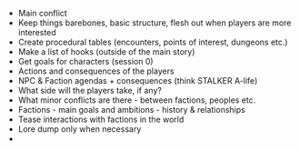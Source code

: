- Main conflict
- Keep things barebones, basic structure, flesh out when players are more interested
- Create procedural tables (encounters, points of interest, dungeons etc.)
- Make a list of hooks (outside of the main story)
- Get goals for characters (session 0)
- Actions and consequences of the players
- NPC & Faction agendas + consequences (think STALKER A-life)
- What side will the players take, if any?
- What minor conflicts are there - between factions, peoples etc.
- Factions - main goals and ambitions - history & relationships
- Tease interactions with factions in the world
- Lore dump only when necessary
- 